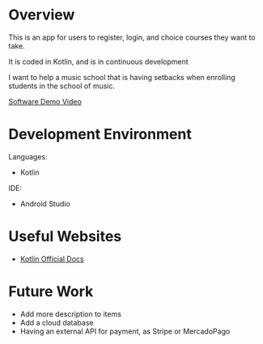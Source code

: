 # Overview

This is an app for users to register, login, and choice courses they want to take.

It is coded in Kotlin, and is in continuous development

I want to help a music school that is having setbacks when enrolling students in the school of music.

[Software Demo Video](http://youtube.link.goes.here)

# Development Environment

Languages:
- Kotlin

IDE: 
- Android Studio

# Useful Websites

- [Kotlin Official Docs](https://kotlinlang.org/docs/getting-started.html)

# Future Work

- Add more description to items
- Add a cloud database
- Having an external API for payment, as Stripe or MercadoPago